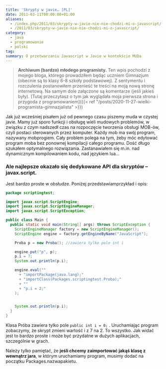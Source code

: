 ```yaml
---
title: 'Skrypty w javie… [PL]'
date: 2011-03-11T00:00:00+01:00
aliases:
  - /index.php/2011/03/skrypty-w-javie-nie-nie-chodzi-mi-o-javascript/
  - /2011/03/skrypty-w-javie-nie-nie-chodzi-mi-o-javascript/
category:
  - java
  - programowanie
  - polski
tag:
summary: O przetwarzaniu Javascript w Javie w kontekście MUDa
---
```


> **Archiwum (bardzo) młodego programisty.** Ten wpis pochodzi z mojego bloga, którego prowadziłem będąc uczniem Gimnazjum (obecnie są to klasy 6-8 szkoły podstawowej). Z sentymentu i rozczulenia postanowiłem przenieść te treści na moją nową stronę internetową. Na samym dole załączone są komentarze (jeśli jakieś były). [Tutaj przeczytasz o tym jak wyglądała moja pierwsza strona i przygoda z programowaniem]({{< ref "/posts/2020-11-27-wielki-programista-gimnazjalista" >}})
> 

Jak już wcześniej pisałem już od pewnego czasu piszemy muda w czystej javie. Mamy już sporo funkcji i obsługę wieli mudowych problemów, w związku z czym nadszedł czas na rozpoczęcie tworzenia obsługi MOB-ów, czyli postaci sterowanych przez komputer. Każdy mob ma swój program, nazywany mobprogiem. Cały problem polega na tym, żeby móc edytować program moba bez ponownej kompilacji całego programu. Dość długo szukałem optymalnego rozwiązania. Zastanawiałem się m.in. nad dynamicznym kompilowaniem kodu, nad językiem lua…

### Ale najlepsze okazało się dedykowane API dla skryptów – javax.script.

Jest bardzo proste w obsłudze. Poniżej przedstawiamprzykład i opis:

```java
package scriptingtest;

import javax.script.ScriptEngine;
import javax.script.ScriptEngineManager;
import javax.script.ScriptException;

public class Main {
  public static void main(String[] args) throws ScriptException {
    ScriptEngineManager factory = new ScriptEngineManager();
    ScriptEngine engine = factory.getEngineByName("JavaScript");

    Proba p = new Proba(); //zawiera tylko pole int i

    engine.put("p", p);
    p.i = 7;
    System.out.println(p.i);

    engine.eval(""
      + "importPackage(java.lang);"
      + "importClass(Packages.scriptingtest.Proba);"
      + ""
      + "p.i = 2;"
    );


    System.out.println(p.i);
  }
}
```
Klasa Próba zawiera tylko pole `public int i = 0;` . Uruchamiając program zobaczymy, że skrypt zmieni wartość i z 7 na 2. To wszystko. Jak widać jest to bardzo proste i może być przydatne w dużych aplikacjach, szczególnie w grach.

Należy tylko pamiętać, że **jeśli chcemy zaimportować jakąś klasę z wewnątrz jara**, w którym uruchamiamy program, musimy dodać na początku Packages.nazwapakietu.